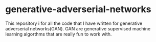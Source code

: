 # generative-adverserial-networks

This repository i for all the code that I have written for generative adverserial networks(GAN). GAN are generative supervised machine learning algorthms
that are really fun to work with.
